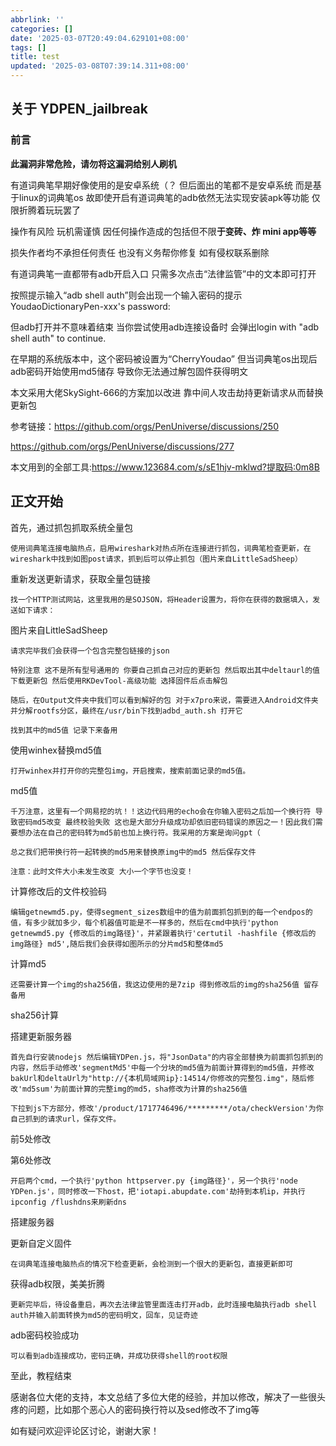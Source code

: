 ```yaml
---
abbrlink: ''
categories: []
date: '2025-03-07T20:49:04.629101+08:00'
tags: []
title: test
updated: '2025-03-08T07:39:14.311+08:00'
---
```

## 关于 YDPEN_jailbreak

### 前言

**此漏洞非常危险，请勿将这漏洞给别人刷机**

有道词典笔早期好像使用的是安卓系统（？ 但后面出的笔都不是安卓系统 而是基于linux的词典笔os 故即使开启有道词典笔的adb依然无法实现安装apk等功能 仅限折腾着玩玩罢了

操作有风险 玩机需谨慎 因任何操作造成的包括但不限**于变砖、炸 mini app等等**

损失作者均不承担任何责任 也没有义务帮你修复 如有侵权联系删除

有道词典笔一直都带有adb开启入口 只需多次点击“法律监管”中的文本即可打开

按照提示输入“adb shell auth”则会出现一个输入密码的提示YoudaoDictionaryPen-xxx's password:

但adb打开并不意味着结束 当你尝试使用adb连接设备时 会弹出login with "adb shell auth" to continue.

在早期的系统版本中，这个密码被设置为“CherryYoudao” 但当词典笔os出现后 adb密码开始使用md5储存 导致你无法通过解包固件获得明文

本文采用大佬SkySight-666的方案加以改进 靠中间人攻击劫持更新请求从而替换更新包

参考链接：https://github.com/orgs/PenUniverse/discussions/250

https://github.com/orgs/PenUniverse/discussions/277

本文用到的全部工具:https://www.123684.com/s/sE1hjv-mklwd?提取码:0m8B

## 正文开始

首先，通过抓包抓取系统全量包



```
使用词典笔连接电脑热点，启用wireshark对热点所在连接进行抓包，词典笔检查更新，在wireshark中找到如图post请求，抓到后可以停止抓包（图片来自LittleSadSheep）
```












重新发送更新请求，获取全量包链接



```
找一个HTTP测试网站，这里我用的是SOJSON，将Header设置为，将你在获得的数据填入，发送如下请求：
```















图片来自LittleSadSheep



```
请求完毕我们会获得一个包含完整包链接的json
```







```
特别注意 这不是所有型号通用的 你要自己抓自己对应的更新包 然后取出其中deltaurl的值 下载更新包 然后使用RKDevTool-高级功能 选择固件后点击解包
```








```
随后，在Output文件夹中我们可以看到解好的包 对于x7pro来说，需要进入Android文件夹并分解rootfs分区，最终在/usr/bin下找到adbd_auth.sh 打开它
```




```
找到其中的md5值 记录下来备用
```




使用winhex替换md5值



```
打开winhex并打开你的完整包img，开启搜索，搜索前面记录的md5值。
```








md5值



```
千万注意，这里有一个网易挖的坑！！这边代码用的echo会在你输入密码之后加一个换行符 导致密码md5改变 最终校验失败 这也是大部分升级成功却依旧密码错误的原因之一！因此我们需要想办法在自己的密码转为md5前也加上换行符。我采用的方案是询问gpt（
```








```
总之我们把带换行符一起转换的md5用来替换原img中的md5 然后保存文件
```




```
注意：此时文件大小未发生改变 大小一个字节也没变！
```




计算修改后的文件校验码



```
编辑getnewmd5.py，使得segment_sizes数组中的值为前面抓包抓到的每一个endpos的值，有多少就加多少，每个机器值可能是不一样多的，然后在cmd中执行'python getnewmd5.py {修改后的img路径}'，并紧跟着执行'certutil -hashfile {修改后的img路径} md5',随后我们会获得如图所示的分片md5和整体md5
```
















计算md5



```
还需要计算一个img的sha256值，我这边使用的是7zip 得到修改后的img的sha256值 留存备用
```








sha256计算



搭建更新服务器



```
首先自行安装nodejs 然后编辑YDPen.js，将"JsonData"的内容全部替换为前面抓包抓到的内容，然后手动修改'segmentMd5'中每一个分块的md5值为前面计算得到的md5值，并修改bakUrl和deltaUrl为"http://{本机局域网ip}:14514/你修改的完整包.img"，随后修改'md5sum'为前面计算的完整img的md5，sha修改为计算的sha256值
```




```
下拉到js下方部分，修改'/product/1717746496/*********/ota/checkVersion'为你自己抓到的请求url，保存文件。
```








前5处修改










第6处修改



```
开启两个cmd，一个执行'python httpserver.py {img路径}'，另一个执行'node YDPen.js'，同时修改一下host，把'iotapi.abupdate.com'劫持到本机ip，并执行ipconfig /flushdns来刷新dns
```








搭建服务器



更新自定义固件



```
在词典笔连接电脑热点的情况下检查更新，会检测到一个很大的更新包，直接更新即可
```








获得adb权限，美美折腾



```
更新完毕后，待设备重启，再次去法律监管里面连击打开adb，此时连接电脑执行adb shell auth并输入前面转换为md5的密码明文，回车，见证奇迹
```








adb密码校验成功





```
可以看到adb连接成功，密码正确，并成功获得shell的root权限
```




至此，教程结束



感谢各位大佬的支持，本文总结了多位大佬的经验，并加以修改，解决了一些很头疼的问题，比如那个恶心人的密码换行符以及sed修改不了img等



如有疑问欢迎评论区讨论，谢谢大家！
